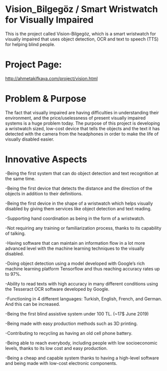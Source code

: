 # Vision_Bilgegöz / Smart Wristwatch for Visually Impaired
This is the project called Vision-Bilgegöz, which is a smart wristwatch for visually impaired that uses object detection, OCR and text to speech (TTS) for helping blind people.

# Project Page:
http://ahmetakifkaya.com/project/vision.html

# Problem & Purpose
The fact that visually impaired are having difficulties in understanding their environment, and the price/uselessness of present visually impaired systems is a huge problem today. The purpose of this project is developing a wristwatch sized, low-cost device that tells the objects and the text it has detected with the camera from the headphones in order to make the life of visually disabled easier.

# Innovative Aspects
-Being the first system that can do object detection and text recognition at the same time.

-Being the first device that detects the distance and the direction of the objects in addition to their definitions.

-Being the first device in the shape of a wristwatch which helps visually disabled by giving them services like object detection and text reading.

-Supporting hand coordination as being in the form of a wristwatch.

-Not requiring any training or familiarization process, thanks to its capability of talking.

-Having software that can maintain an information flow in a lot more advanced level with the machine learning techniques to the visually disabled.

-Doing object detection using a model developed with Google’s rich machine learning platform Tensorflow and thus reaching accuracy rates up to 97%.

-Ability to read texts with high accuracy in many different conditions using the Tesseract OCR software developed by Google.

-Functioning in 4 different languages: Turkish, English, French, and German. And this can be increased.

-Being the first blind assistive system under 100 TL. (~17$ June 2019)

-Being made with easy production methods such as 3D printing.

-Contributing to recycling as having an old cell phone battery.

-Being able to reach everybody, including people with low socioeconomic levels, thanks to its low cost and easy production.

-Being a cheap and capable system thanks to having a high-level software and being made with low-cost electronic components.
